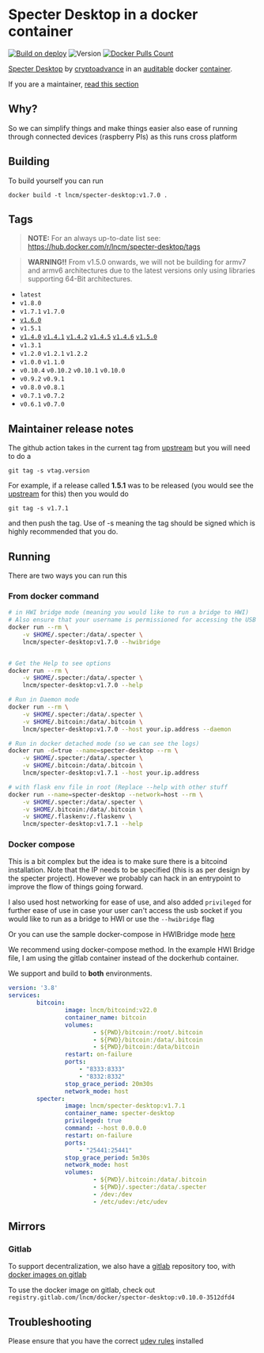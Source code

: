 # Specter Desktop in a docker container

[![Build on deploy](https://github.com/lncm/docker-specter-desktop/workflows/Docker%20build%20on%20tag/badge.svg)](https://github.com/lncm/docker-specter-desktop/actions?query=workflow%3A%22Docker+build+on+tag%22)
![Version](https://img.shields.io/github/v/release/lncm/docker-specter-desktop?sort=semver) 
[![Docker Pulls Count](https://img.shields.io/docker/pulls/lncm/specter-desktop.svg?style=flat)](https://hub.docker.com/r/lncm/specter-desktop)

[Specter Desktop](https://github.com/cryptoadvance/specter-desktop) by [cryptoadvance](https://cryptoadvance.io/) in an [auditable](https://github.com/lncm/docker-specter-desktop) docker [container](https://hub.docker.com/r/lncm/specter-desktop).

If you are a maintainer, [read this section](#maintainer-release-notes)

## Why?

So we can simplify things and make things easier also ease of running through connected devices (raspberry PIs) as this runs cross platform

## Building

To build yourself you can run

```
docker build -t lncm/specter-desktop:v1.7.0 . 
```

## Tags

> **NOTE:** For an always up-to-date list see: https://hub.docker.com/r/lncm/specter-desktop/tags

> **WARNING!!** From v1.5.0 onwards, we will not be building for armv7 and armv6 architectures due to the latest versions only using libraries supporting 64-Bit architectures.

* `latest`
* `v1.8.0`
* `v1.7.1` `v1.7.0`
* [`v1.6.0`](https://hub.docker.com/layers/lncm/specter-desktop/v1.6.0/images/sha256-efffba57f1993c33b14bb2cb9967483ee4377a33a8b17254951417126ec1e829)
* `v1.5.1`
* [`v1.4.0`](https://github.com/cryptoadvance/specter-desktop/releases/tag/v1.4.0) [`v1.4.1`](https://github.com/cryptoadvance/specter-desktop/releases/tag/v1.4.1) [`v1.4.2`](https://github.com/cryptoadvance/specter-desktop/releases/tag/v1.4.2) [`v1.4.5`](https://github.com/cryptoadvance/specter-desktop/releases/tag/v1.4.5) [`v1.4.6`](https://github.com/cryptoadvance/specter-desktop/releases/tag/v1.4.6) [`v1.5.0`](https://github.com/cryptoadvance/specter-desktop/releases/tag/v1.5.0)
* `v1.3.1`
* `v1.2.0` `v1.2.1` `v1.2.2`
* `v1.0.0` `v1.1.0`
* `v0.10.4` `v0.10.2` `v0.10.1` `v0.10.0` 
* `v0.9.2` `v0.9.1`
* `v0.8.0` `v0.8.1`
* `v0.7.1` `v0.7.2`
* `v0.6.1` `v0.7.0`

## Maintainer release notes

The github action takes in the current tag from  [upstream](https://github.com/cryptoadvance/specter-desktop/tags)  but you will need to do a

```
git tag -s vtag.version
```

For example, if a release called **1.5.1** was to be released (you would see the [upstream](https://github.com/cryptoadvance/specter-desktop/tags) for this) then you would do

```
git tag -s v1.7.1
```

and then push the tag. Use of -s meaning the tag should be signed which is highly recommended that you do.

## Running

There are two ways you can run this

### From docker command

```bash
# in HWI bridge mode (meaning you would like to run a bridge to HWI)
# Also ensure that your username is permissioned for accessing the USB device. (group=plugdev) or use the --privileged switch
docker run --rm \
    -v $HOME/.specter:/data/.specter \
    lncm/specter-desktop:v1.7.0 --hwibridge


# Get the Help to see options
docker run --rm \
    -v $HOME/.specter:/data/.specter \
    lncm/specter-desktop:v1.7.0 --help

# Run in Daemon mode
docker run --rm \
    -v $HOME/.specter:/data/.specter \
    -v $HOME/.bitcoin:/data/.bitcoin \
    lncm/specter-desktop:v1.7.0 --host your.ip.address --daemon

# Run in docker detached mode (so we can see the logs)
docker run -d=true --name=specter-desktop --rm \
    -v $HOME/.specter:/data/.specter \
    -v $HOME/.bitcoin:/data/.bitcoin \
    lncm/specter-desktop:v1.7.1 --host your.ip.address

# with flask env file in root (Replace --help with other stuff
docker run --name=specter-desktop --network=host --rm \
    -v $HOME/.specter:/data/.specter \
    -v $HOME/.bitcoin:/data/.bitcoin \
    -v $HOME/.flaskenv:/.flaskenv \
    lncm/specter-desktop:v1.7.1 --help
```

### Docker compose

This is a bit complex but the idea is to make sure there is a bitcoind installation. Note that the IP needs to be specified (this is as per design by the specter project). However we probably can hack in an entrypoint to improve the flow of things going forward. 

I also used host networking for ease of use, and also added ```privileged``` for  further ease of use in case your user can't access the usb socket if you would like to run as a bridge to HWI or use the ```--hwibridge``` flag

Or you can use the sample docker-compose in HWIBridge mode [here](https://github.com/lncm/docker-specter-desktop/blob/master/docker-compose.yml.hwibridge)

We recommend using docker-compose method. In the example HWI Bridge file, I am using the gitlab container instead of the dockerhub container. 

We support and build to **both** environments.

```yaml
version: '3.8'
services:
        bitcoin:
                image: lncm/bitcoind:v22.0
                container_name: bitcoin
                volumes:
                        - ${PWD}/bitcoin:/root/.bitcoin
                        - ${PWD}/bitcoin:/data/.bitcoin
                        - ${PWD}/bitcoin:/data/bitcoin
                restart: on-failure
                ports:
                    - "8333:8333"
                    - "8332:8332"
                stop_grace_period: 20m30s
                network_mode: host
        specter:
                image: lncm/specter-desktop:v1.7.1
                container_name: specter-desktop
                privileged: true
                command: --host 0.0.0.0
                restart: on-failure
                ports:
                    - "25441:25441"
                stop_grace_period: 5m30s
                network_mode: host                    
                volumes:
                        - ${PWD}/.bitcoin:/data/.bitcoin
                        - ${PWD}/.specter:/data/.specter
                        - /dev:/dev
                        - /etc/udev:/etc/udev
```

## Mirrors

### Gitlab

To support decentralization, we also have a [gitlab](https://gitlab.com/lncm/docker/spector-desktop) repository too, with [docker images on gitlab](https://gitlab.com/lncm/docker/spector-desktop/container_registry/1510240)

To use the docker image on gitlab, check out ```registry.gitlab.com/lncm/docker/spector-desktop:v0.10.0-3512dfd4```

## Troubleshooting

Please ensure that you have the correct [udev rules](https://github.com/lncm/docker-specter-desktop/blob/master/udevrules.md) installed

